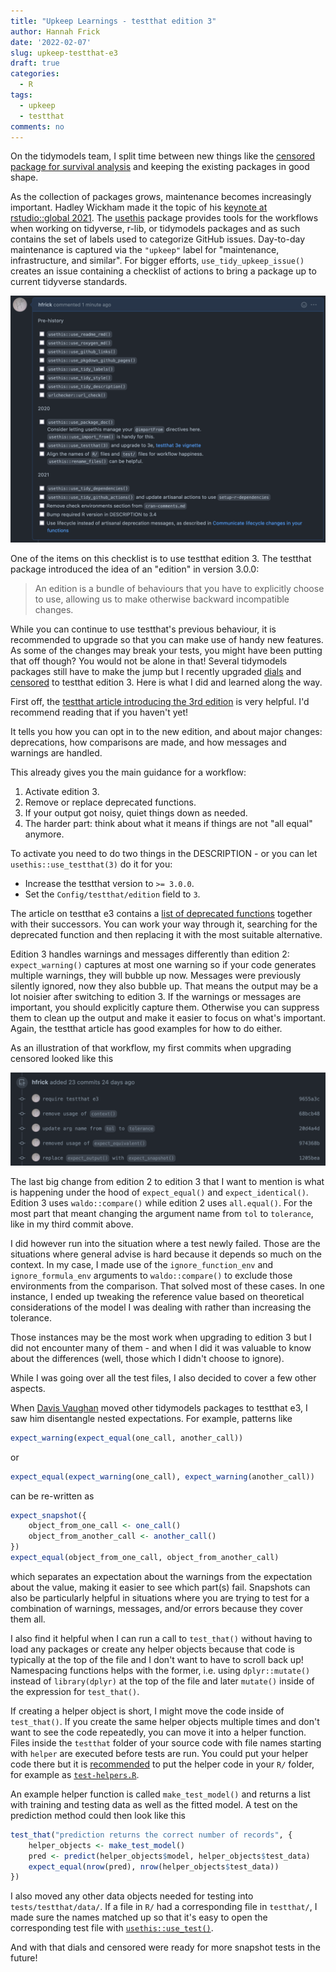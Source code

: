 ```yaml
---
title: "Upkeep Learnings - testthat edition 3"
author: Hannah Frick
date: '2022-02-07'
slug: upkeep-testthat-e3
draft: true
categories:
  - R
tags:
  - upkeep
  - testthat
comments: no
---
```


On the tidymodels team, I split time between new things like the [censored package for survival analysis](https://www.tidyverse.org/blog/2021/11/survival-analysis-parsnip-adjacent/) and keeping the existing packages in good shape. 

As the collection of packages grows, maintenance becomes increasingly important. Hadley Wickham made it the topic of his [keynote at rstudio::global 2021](https://www.rstudio.com/resources/rstudioglobal-2021/maintaining-the-house-the-tidyverse-built/). 
The [usethis](https://usethis.r-lib.org/) package provides tools for the workflows when working on tidyverse, r-lib, or tidymodels packages and as such contains the set of labels used to categorize GitHub issues. Day-to-day maintenance is captured via the `"upkeep"` label for "maintenance, infrastructure, and similar". For bigger efforts, `use_tidy_upkeep_issue()` creates an issue containing a checklist of actions to bring a package up to current tidyverse standards.

![A GitHub issue with a checklist of upkeep tasks](upkeep-issue.png)
 
One of the items on this checklist is to use testthat edition 3. The testthat package introduced the idea of an "edition" in version 3.0.0:

> An edition is a bundle of behaviours that you have to explicitly choose to use, allowing us to make otherwise backward incompatible changes.

While you can continue to use testthat's previous behaviour, it is recommended to upgrade so that you can make use of handy new features. As some of the changes may break your tests, you might have been putting that off though? You would not be alone in that! Several tidymodels packages still have to make the jump but I recently upgraded [dials](https://github.com/tidymodels/dials/) and [censored](https://github.com/tidymodels/censored/) to testthat edition 3. Here is what I did and learned along the way.

First off, the [testthat article introducing the 3rd edition](https://testthat.r-lib.org/articles/third-edition.html) is very helpful. I'd recommend reading that if you haven't yet!

It tells you how you can opt in to the new edition, and about major changes: deprecations, how comparisons are made, and how messages and warnings are handled.

This already gives you the main guidance for a workflow:

1. Activate edition 3.
2. Remove or replace deprecated functions.
3. If your output got noisy, quiet things down as needed.
4. The harder part: think about what it means if things are not "all equal" anymore.

To activate you need to do two things in the DESCRIPTION - or you can let `usethis::use_testthat(3)` do it for you:
- Increase the testthat version to `>= 3.0.0`.
- Set the `Config/testthat/edition` field to `3`.

The article on testthat e3 contains a [list of deprecated functions](https://testthat.r-lib.org/articles/third-edition.html#deprecations) together with their successors. You can work your way through it, searching for the deprecated function and then replacing it with the most suitable alternative.

Edition 3 handles warnings and messages differently than edition 2: `expect_warning()` captures at most one warning so if your code generates multiple warnings, they will bubble up now. Messages were previously silently ignored, now they also bubble up. That means the output may be a lot noisier after switching to edition 3. If the warnings or messages are important, you should explicitly capture them. Otherwise you can suppress them to clean up the output and make it easier to focus on what's important. Again, the testthat article has good examples for how to do either.

As an illustration of that workflow, my first commits when upgrading censored looked like this

![A list of commits starting with "require testthat e3"](commits.png)
 

The last big change from edition 2 to edition 3 that I want to mention is what is happening under the hood of `expect_equal()` and `expect_identical()`. Edition 3 uses `waldo::compare()` while edition 2 uses `all.equal()`. For the most part that meant changing the argument name from `tol` to `tolerance`, like in my third commit above. 

I did however run into the situation where a test newly failed. Those are the situations where general advise is hard because it depends so much on the context. In my case, I made use of the `ignore_function_env` and `ignore_formula_env` arguments to `waldo::compare()` to exclude those environments from the comparison. That solved most of these cases. In one instance, I ended up tweaking the reference value based on theoretical considerations of the model I was dealing with rather than increasing the tolerance. 

Those instances may be the most work when upgrading to edition 3 but I did not encounter many of them - and when I did it was valuable to know about the differences (well, those which I didn't choose to ignore).

While I was going over all the test files, I also decided to cover a few other aspects.

When [Davis Vaughan](https://github.com/DavisVaughan) moved other tidymodels packages to testthat e3, I saw him disentangle nested expectations. For example, patterns like 

```r
expect_warning(expect_equal(one_call, another_call))
```
or 
```r
expect_equal(expect_warning(one_call), expect_warning(another_call))
```
can be re-written as
```r
expect_snapshot({
    object_from_one_call <- one_call()
    object_from_another_call <- another_call()
})
expect_equal(object_from_one_call, object_from_another_call)
```
which separates an expectation about the warnings from the expectation about the value, making it easier to see which part(s) fail. Snapshots can also be particularly helpful in situations where you are trying to test for a combination of warnings, messages, and/or errors because they cover them all. 

I also find it helpful when I can run a call to `test_that()` without having to load any packages or create any helper objects because that code is typically at the top of the file and I don't want to have to scroll back up! Namespacing functions helps with the former, i.e. using `dplyr::mutate()` instead of `library(dplyr)` at the top of the file and later `mutate()` inside of the expression for `test_that()`. 

If creating a helper object is short, I might move the code inside of `test_that()`. If you create the same helper objects multiple times and don't want to see the code repeatedly, you can move it into a helper function. Files inside the `testthat` folder of your source code with file names starting with `helper` are executed before tests are run. You could put your helper code there but it is [recommended](https://testthat.r-lib.org/reference/test_file.html) to put the helper code in your `R/` folder, for example as [`test-helpers.R`](https://testthat.r-lib.org/articles/custom-expectation.html).

An example helper function is called `make_test_model()` and returns a list with training and testing data as well as the fitted model. A test on the prediction method could then look like this
```r
test_that("prediction returns the correct number of records", {
    helper_objects <- make_test_model()
    pred <- predict(helper_objects$model, helper_objects$test_data)
    expect_equal(nrow(pred), nrow(helper_objects$test_data))
})
```

I also moved any other data objects needed for testing into `tests/testthat/data/`. If a file in `R/` had a corresponding file in `testthat/`, I made sure the names matched up so that it's easy to open the corresponding test file with [`usethis::use_test()`](https://usethis.r-lib.org/reference/use_r.html). 

And with that dials and censored were ready for more snapshot tests in the future!
